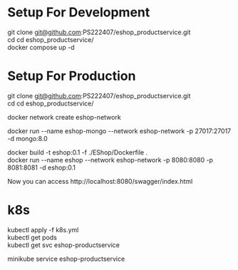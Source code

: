 # Setup For Development
git clone git@github.com:PS222407/eshop_productservice.git  
cd cd eshop_productservice/  
docker compose up -d  

# Setup For Production
git clone git@github.com:PS222407/eshop_productservice.git  
cd cd eshop_productservice/  

docker network create eshop-network  

docker run --name eshop-mongo --network eshop-network -p 27017:27017 -d mongo:8.0  

docker build -t eshop:0.1 -f ./EShop/Dockerfile .  
docker run --name eshop --network eshop-network -p 8080:8080 -p 8081:8081 -d eshop:0.1  

Now you can access http://localhost:8080/swagger/index.html  

# k8s
kubectl apply -f k8s.yml  
kubectl get pods  
kubectl get svc eshop-productservice  

minikube service eshop-productservice
